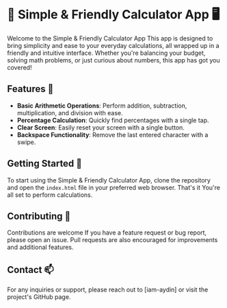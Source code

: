 # 🧮 Simple & Friendly Calculator App 🖥️

Welcome to the Simple & Friendly Calculator App This app is designed to bring simplicity and ease to your everyday calculations, all wrapped up in a friendly and intuitive interface. Whether you're balancing your budget, solving math problems, or just curious about numbers, this app has got you covered!

## Features 🎯

- **Basic Arithmetic Operations**: Perform addition, subtraction, multiplication, and division with ease.
- **Percentage Calculation**: Quickly find percentages with a single tap.
- **Clear Screen**: Easily reset your screen with a single button.
- **Backspace Functionality**: Remove the last entered character with a swipe.

## Getting Started 🚀

To start using the Simple & Friendly Calculator App, clone the repository and open the `index.html` file in your preferred web browser. That's it You're all set to perform calculations.

## Contributing 🤝

Contributions are welcome If you have a feature request or bug report, please open an issue. Pull requests are also encouraged for improvements and additional features.

## Contact 📫

For any inquiries or support, please reach out to [iam-aydin] or visit the project's GitHub page.
